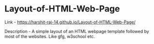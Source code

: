 # Layout-of-HTML-Web-Page

Link - https://harshit-raj-14.github.io/Layout-of-HTML-Web-Page/


Description - A simple layout of an HTML webpage template followed by most of the websites. Like gfg, w3school etc.
